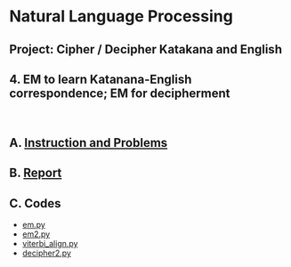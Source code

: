 # Natural Language Processing
## Project: Cipher / Decipher Katakana and English
## 4. EM to learn Katanana-English correspondence; EM for decipherment
&nbsp;

## A. [Instruction and Problems](https://github.com/csdankim/NLP_KATAKANA_ENG/blob/master/4.%20EM%20to%20learn%20Katanana-English%20correspondence%3B%20EM%20for%20decipherment/hw4.pdf)
## B. [Report](https://github.com/csdankim/NLP_KATAKANA_ENG/blob/master/4.%20EM%20to%20learn%20Katanana-English%20correspondence%3B%20EM%20for%20decipherment/HW4_Report.pdf)
## C. Codes
- [em.py](https://github.com/csdankim/NLP_KATAKANA_ENG/blob/master/4.%20EM%20to%20learn%20Katanana-English%20correspondence%3B%20EM%20for%20decipherment/em.py)
- [em2.py](https://github.com/csdankim/NLP_KATAKANA_ENG/blob/master/4.%20EM%20to%20learn%20Katanana-English%20correspondence%3B%20EM%20for%20decipherment/em2.py)
- [viterbi_align.py](https://github.com/csdankim/NLP_KATAKANA_ENG/blob/master/4.%20EM%20to%20learn%20Katanana-English%20correspondence%3B%20EM%20for%20decipherment/viterbi_align.py)
- [decipher2.py](https://github.com/csdankim/NLP_KATAKANA_ENG/blob/master/4.%20EM%20to%20learn%20Katanana-English%20correspondence%3B%20EM%20for%20decipherment/decipher2.py)